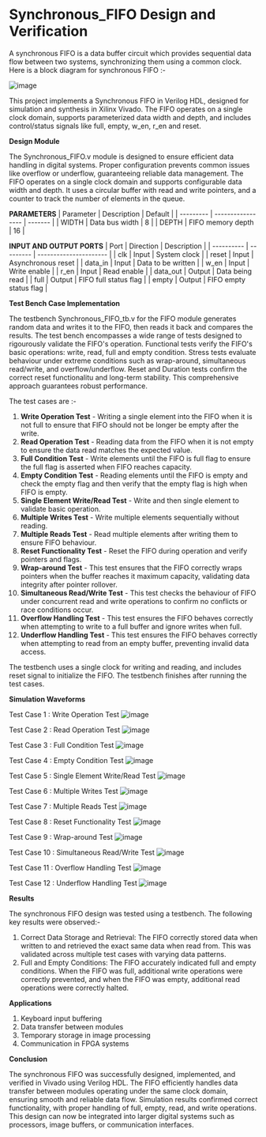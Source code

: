 # Synchronous_FIFO Design and Verification
A synchronous FIFO is a data buffer circuit which provides sequential data flow between two systems, synchronizing them using a common clock.
Here is a block diagram for synchronous FIFO :-

![image](https://github.com/user-attachments/assets/87ad34f2-4ab7-44b3-b469-a6a449c753c1)

This project implements a Synchronous FIFO in Verilog HDL, designed for simulation and synthesis in Xilinx Vivado. The FIFO operates on a single clock domain, supports parameterized data width and depth, and includes control/status signals like full, empty, w_en, r_en and reset.

**Design Module**

The Synchronous_FIFO.v module is designed to ensure efficient data handling in digital systems. Proper configuration prevents common issues like overflow or underflow, guaranteeing reliable data management. The FIFO operates on a single clock domain and supports configurable data width and depth. It uses a circular buffer with read and write pointers, and a counter to track the number of elements in the queue.

**PARAMETERS**
| Parameter | Description       | Default |
| --------- | ----------------- | ------- |
| WIDTH     | Data bus width    | 8       |
| DEPTH     | FIFO memory depth | 16      |

**INPUT AND OUTPUT PORTS**
| Port       | Direction | Description            |
| ---------- | --------- | ---------------------- |
|  clk       | Input     | System clock           |
|  reset     | Input     | Asynchronous reset     |
|  data_in   | Input     | Data to be written     |
|  w_en      | Input     | Write enable           |
|  r_en      | Input     | Read enable            |
|  data_out  | Output    | Data being read        |
|  full      | Output    | FIFO full status flag  |
|  empty     | Output    | FIFO empty status flag |

**Test Bench Case Implementation**

The testbench Synchronous_FIFO_tb.v for the FIFO module generates random data and writes it to the FIFO, then reads it back and compares the results. The test bench encompasses a wide range of tests designed to rigourously validate the FIFO's operation.
Functional tests verify the FIFO's basic operations: write, read, full and empty condition.
Stress tests evaluate behaviour under extreme conditions such as wrap-around, simultaneous read/write, and overflow/underflow.
Reset and Duration tests confirm the correct reset functionalitu and long-term stability.
This comprehensive approach guarantees robust performance.

The test cases are :- 
1. **Write Operation Test** - Writing a single element into the FIFO when it is not full to ensure that FIFO should not be longer be empty after the write.
2. **Read Operation Test** - Reading data from the FIFO when it is not empty to ensure the data read matches the expected value.
3. **Full Condition Test** - Write elements until the FIFO is full flag to ensure the full flag is asserted when FIFO reaches capacity.
4. **Empty Condition Test** - Reading elements until the FIFO is empty and check the empty flag and then verify that the empty flag is high when FIFO is empty.
5. **Single Element Write/Read Test** - Write and then single element to validate basic operation.
6. **Multiple Writes Test** - Write multiple elements sequentially without reading.
7. **Multiple Reads Test** - Read multiple elements after writing them to ensure FIFO behaviour.
8. **Reset Functionality Test** - Reset the FIFO during operation and verify pointers and flags.
9. **Wrap-around Test** - This test ensures that the FIFO correctly wraps pointers when the buffer reaches it maximum capacity, validating data integrity after pointer rollover.
10. **Simultaneous Read/Write Test** - This test checks the behaviour of FIFO under concurrent read and write operations to confirm no conflicts or race conditions occur.
11. **Overflow Handling Test** - This test ensures the FIFO behaves correctly when attempting to write to a full buffer and ignore writes when full.
12. **Underflow Handling Test** - This test ensures the FIFO behaves correctly when attempting to read from an empty buffer, preventing invalid data access.

The testbench uses a single clock for writing and reading, and includes reset signal to initialize the FIFO. The testbench finishes after running the test cases.

**Simulation Waveforms**

Test Case 1 : Write Operation Test
![image](https://github.com/user-attachments/assets/f6ff315d-fad9-4dfb-9cc0-6318dde2a78b)

Test Case 2 : Read Operation Test
![image](https://github.com/user-attachments/assets/8927237e-7b6d-49f7-95ad-028254f0766b)

Test Case 3 : Full Condition Test
![image](https://github.com/user-attachments/assets/1c14b300-d747-4e25-8aac-0b18d88a75ab)

Test Case 4 : Empty Condition Test
![image](https://github.com/user-attachments/assets/cde1edd2-8c0e-4fb8-b4a6-30446bff17fd)

Test Case 5 : Single Element Write/Read Test
![image](https://github.com/user-attachments/assets/af854b50-1696-4708-b957-025b843cba94)

Test Case 6 : Multiple Writes Test
![image](https://github.com/user-attachments/assets/23520f9d-b428-40ad-b1a1-06cfc6f196a3)

Test Case 7 : Multiple Reads Test
![image](https://github.com/user-attachments/assets/55c4ea26-38db-431d-b354-48b6fad60eed)

Test Case 8 : Reset Functionality Test
![image](https://github.com/user-attachments/assets/3a86ec10-f750-44d0-aa46-be0a0cdf894f)

Test Case 9 : Wrap-around Test
![image](https://github.com/user-attachments/assets/254270bf-a2de-4be2-bdf5-76b0f5753a42)

Test Case 10 : Simultaneous Read/Write Test
![image](https://github.com/user-attachments/assets/bf5aa5e9-1cb1-44d0-9ef4-12250fe6ed5d)

Test Case 11 : Overflow Handling Test 
![image](https://github.com/user-attachments/assets/5d41f0fa-c5b0-40d0-8e69-9ae1816bde57)

Test Case 12 : Underflow Handling Test
![image](https://github.com/user-attachments/assets/d88e27fe-25d1-4b81-94c1-7ba0b1c3f1e5)

**Results**

The synchronous FIFO design was tested using a testbench. The following key results were observed:-
1. Correct Data Storage and Retrieval: The FIFO correctly stored data when written to and retrieved the exact same data when read from. This was validated across multiple test cases with varying data patterns.
2. Full and Empty Conditions: The FIFO accurately indicated full and empty conditions. When the FIFO was full, additional write operations were correctly prevented, and when the FIFO was empty, additional read operations were correctly halted.

**Applications**
1. Keyboard input buffering
2. Data transfer between modules
3. Temporary storage in image processing
4. Communication in FPGA systems

**Conclusion**

The synchronous FIFO was successfully designed, implemented, and verified in Vivado using Verilog HDL. The FIFO efficiently handles data transfer between modules operating under the same clock domain, ensuring smooth and reliable data flow. Simulation  results confirmed correct functionality, with proper handling of full, empty, read, and write operations. This design can now be integrated into larger digital systems such as processors, image buffers, or communication interfaces.















